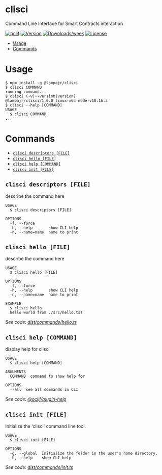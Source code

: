 clisci
======

Command Line Interface for Smart Contracts interaction

[![oclif](https://img.shields.io/badge/cli-oclif-brightgreen.svg)](https://oclif.io)
[![Version](https://img.shields.io/npm/v/clisci.svg)](https://npmjs.org/package/clisci)
[![Downloads/week](https://img.shields.io/npm/dw/clisci.svg)](https://npmjs.org/package/clisci)
[![License](https://img.shields.io/npm/l/clisci.svg)](https://github.com/lampajr/toolscip/blob/master/package.json)

<!-- toc -->
* [Usage](#usage)
* [Commands](#commands)
<!-- tocstop -->
# Usage
<!-- usage -->
```sh-session
$ npm install -g @lampajr/clisci
$ clisci COMMAND
running command...
$ clisci (-v|--version|version)
@lampajr/clisci/1.0.0 linux-x64 node-v10.16.3
$ clisci --help [COMMAND]
USAGE
  $ clisci COMMAND
...
```
<!-- usagestop -->
# Commands
<!-- commands -->
* [`clisci descriptors [FILE]`](#clisci-descriptors-file)
* [`clisci hello [FILE]`](#clisci-hello-file)
* [`clisci help [COMMAND]`](#clisci-help-command)
* [`clisci init [FILE]`](#clisci-init-file)

## `clisci descriptors [FILE]`

describe the command here

```
USAGE
  $ clisci descriptors [FILE]

OPTIONS
  -f, --force
  -h, --help       show CLI help
  -n, --name=name  name to print
```

## `clisci hello [FILE]`

describe the command here

```
USAGE
  $ clisci hello [FILE]

OPTIONS
  -f, --force
  -h, --help       show CLI help
  -n, --name=name  name to print

EXAMPLE
  $ clisci hello
  hello world from ./src/hello.ts!
```

_See code: [dist/commands/hello.ts](https://github.com/lampajr/toolscip/blob/v1.0.0/dist/commands/hello.ts)_

## `clisci help [COMMAND]`

display help for clisci

```
USAGE
  $ clisci help [COMMAND]

ARGUMENTS
  COMMAND  command to show help for

OPTIONS
  --all  see all commands in CLI
```

_See code: [@oclif/plugin-help](https://github.com/oclif/plugin-help/blob/v2.2.2/src/commands/help.ts)_

## `clisci init [FILE]`

Initialize the 'clisci' command line tool.

```
USAGE
  $ clisci init [FILE]

OPTIONS
  -g, --global  Initialize the folder in the user's home directory.
  -h, --help    show CLI help
```

_See code: [dist/commands/init.ts](https://github.com/lampajr/toolscip/blob/v1.0.0/dist/commands/init.ts)_
<!-- commandsstop -->

